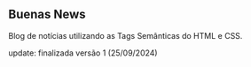## Buenas News

Blog de notícias utilizando as Tags Semânticas do HTML e CSS.

update: finalizada versão 1 (25/09/2024)